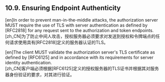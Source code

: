 ## 10.9. Ensuring Endpoint Authenticity  

[en]In order to prevent man-in-the-middle attacks, the authorization server MUST require the use of TLS with server authentication as defined by [RFC2818] for any request sent to the authorization and token endpoints.  
[zh_CN]为了防止中间人攻击，授权服务器必须要求对发送到授权和令牌端点的任何请求使用具有[RFC2818]定义的服务器认证的TLS。  
  

[en]The client MUST validate the authorization server's TLS certificate as defined by [RFC6125] and in accordance with its requirements for server identity authentication.  
[zh_CN]客户端必须根据[RFC6125]定义的授权服务器的TLS证书并根据其对服务器身份验证的要求，对其进行验证。  
  



